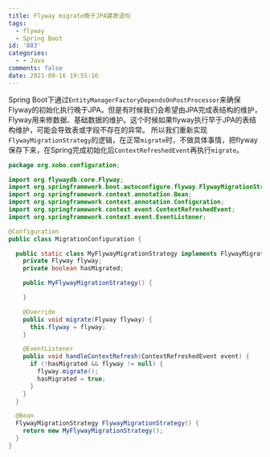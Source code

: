 ```yaml
---
title: Flyway migrate晚于JPA建表语句
tags:
  - flyway
  - Spring Boot
id: '883'
categories:
  - - Java
comments: false
date: 2021-09-16 19:55:16
---
```


Spring Boot下通过`EntityManagerFactoryDependsOnPostProcessor`来确保Flyway的初始化执行晚于JPA。但是有时候我们会希望由JPA完成表结构的维护，Flyway用来修数据、基础数据的维护。这个时候如果flyway执行早于JPA的表结构维护，可能会导致表或字段不存在的异常。 所以我们重新实现`FlywayMigrationStrategy`的逻辑，在正常`migrate`时，不做具体事情，把flyway保存下来，在Spring完成初始化后`ContextRefreshedEvent`再执行`migrate`。

```Java
package org.xobo.configuration;

import org.flywaydb.core.Flyway;
import org.springframework.boot.autoconfigure.flyway.FlywayMigrationStrategy;
import org.springframework.context.annotation.Bean;
import org.springframework.context.annotation.Configuration;
import org.springframework.context.event.ContextRefreshedEvent;
import org.springframework.context.event.EventListener;

@Configuration
public class MigrationConfiguration {

  public static class MyFlywayMigrationStrategy implements FlywayMigrationStrategy {
    private Flyway flyway;
    private boolean hasMigrated;

    public MyFlywayMigrationStrategy() {

    }

    @Override
    public void migrate(Flyway flyway) {
      this.flyway = flyway;
    }

    @EventListener
    public void handleContextRefresh(ContextRefreshedEvent event) {
      if (!hasMigrated && flyway != null) {
        flyway.migrate();
        hasMigrated = true;
      }
    }
  }

  @Bean
  FlywayMigrationStrategy FlywayMigrationStrategy() {
    return new MyFlywayMigrationStrategy();
  }
}
```
